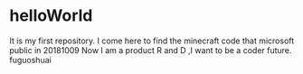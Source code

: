 # helloWorld
It is my first repository.
I come here to find the minecraft code that microsoft public in 20181009
Now I am a product R and D ,I want to be a coder future.
fuguoshuai
